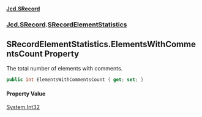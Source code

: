 #### [Jcd.SRecord](index.md 'index')
### [Jcd.SRecord](Jcd.SRecord.md 'Jcd.SRecord').[SRecordElementStatistics](Jcd.SRecord.SRecordElementStatistics.md 'Jcd.SRecord.SRecordElementStatistics')

## SRecordElementStatistics.ElementsWithCommentsCount Property

The total number of elements with comments.

```csharp
public int ElementsWithCommentsCount { get; set; }
```

#### Property Value
[System.Int32](https://docs.microsoft.com/en-us/dotnet/api/System.Int32 'System.Int32')